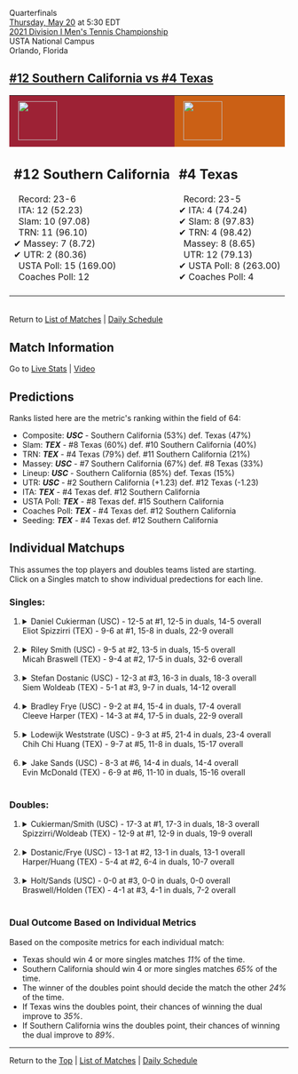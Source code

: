 Quarterfinals[](#top)<a name="top"></a>  
[Thursday, May 20](../../schedule/05-20.md) at 5:30 EDT  
[2021 Division I Men's Tennis Championship](../index.md)  
USTA National Campus  
Orlando, Florida  
## [#12 Southern California vs #4 Texas](https://www.ncaa.com/game/5833427)  

<table><tr style="background-color: #d9d9d9 !important"><td style="background-color: #9D2235 !important"><img src="https://www.ncaa.com/sites/default/files/images/logos/schools/s/southern-california.70.png" width="70" height="70" style="padding: 8px;" /></td><td style="background-color: #CB6015 !important"><img src="https://www.ncaa.com/sites/default/files/images/logos/schools/t/texas.70.png" width="70" height="70" style="padding: 8px;" /></td></tr><tr>
<td>  

<h2>#12 Southern California</h2>  
&nbsp; Record: 23-6<br>  
&nbsp; ITA: 12 (52.23)<br>  
&nbsp; Slam: 10 (97.08)<br>  
&nbsp; TRN: 11 (96.10)<br>  
&#10004; Massey: 7 (8.72)<br>  
&#10004; UTR: 2 (80.36)<br>  
&nbsp; USTA Poll: 15 (169.00)<br>  
&nbsp; Coaches Poll: 12<br>  
<br>  

</td>
<td>  

<h2>#4 Texas</h2>  
&nbsp; Record: 23-5<br>  
&#10004; ITA: 4 (74.24)<br>  
&#10004; Slam: 8 (97.83)<br>  
&#10004; TRN: 4 (98.42)<br>  
&nbsp; Massey: 8 (8.65)<br>  
&nbsp; UTR: 12 (79.13)<br>  
&#10004; USTA Poll: 8 (263.00)<br>  
&#10004; Coaches Poll: 4<br>  
<br>  

</td>
</tr></table>  


<br>Return to [List of Matches](../index.md) &#124; [Daily Schedule](../../schedule/05-20.md)

## Match Information  
Go to [Live Stats](http://scores.tennisticker.de/usa/ustanc/conf/lp.html?lid=83) | [Video](https://tennischannel.com/?utm_source=tennis-dot-com&utm_medium=navigation)  

## Predictions  

Ranks listed here are the metric's ranking within the field of 64:  
- Composite: ***USC*** - Southern California (53%) def. Texas (47%)  
- Slam: ***TEX*** - #8 Texas (60%) def. #10 Southern California (40%)  
- TRN: ***TEX*** - #4 Texas (79%) def. #11 Southern California (21%)  
- Massey: ***USC*** - #7 Southern California (67%) def. #8 Texas (33%)  
- Lineup: ***USC*** - Southern California (85%) def. Texas (15%)  
- UTR: ***USC*** - #2 Southern California (+1.23) def. #12 Texas (-1.23)  
- ITA: ***TEX*** - #4 Texas def. #12 Southern California  
- USTA Poll: ***TEX*** - #8 Texas def. #15 Southern California  
- Coaches Poll: ***TEX*** - #4 Texas def. #12 Southern California  
- Seeding: ***TEX*** - #4 Texas def. #12 Southern California  

## Individual Matchups  
This assumes the top players and doubles teams listed are starting.  
Click on a Singles match to show individual predections for each line.  

### Singles:  

<ol>
<li><details>
<summary markdown="span">Daniel Cukierman (USC) - 12-5 at #1, 12-5 in duals, 14-5 overall<br>Eliot Spizzirri (TEX) - 9-6 at #1, 15-8 in duals, 22-9 overall</summary>
<h4>Predictions</h4><ul>
<li>Composite: <b><i>USC</i></b> - Cukierman (77%) def. Spizzirri (23%)</li>  
<li>Slam: <b><i>USC</i></b> - Cukierman (75%) def. Spizzirri (25%)</li>  
<li>TRN: <b><i>USC</i></b> - Cukierman (72%) def. Spizzirri (28%)</li>  
<li>Massey: <b><i>USC</i></b> - Cukierman (71%) def. Spizzirri (29%)</li>  
<li>UTR: <b><i>USC</i></b> - Cukierman (90%) def. Spizzirri (10%)</li>  
<li>ITA: <b><i>TEX</i></b> - Spizzirri (28.17) def. Cukierman (16.39)</li>  
</ul>
</details>&nbsp;</li>
<li><details>
<summary markdown="span">Riley Smith (USC) - 9-5 at #2, 13-5 in duals, 15-5 overall<br>Micah Braswell (TEX) - 9-4 at #2, 17-5 in duals, 32-6 overall</summary>
<h4>Predictions</h4><ul>
<li>Composite: <b><i>TEX</i></b> - Braswell (52%) def. Smith (48%)</li>  
<li>Slam: <b><i>USC</i></b> - Smith (52%) def. Braswell (48%)</li>  
<li>TRN: <b><i>TEX</i></b> - Braswell (57%) def. Smith (43%)</li>  
<li>Massey: <b><i>TEX</i></b> - Braswell (51%) def. Smith (49%)</li>  
<li>UTR: <b><i>TEX</i></b> - Braswell (55%) def. Smith (45%)</li>  
<li>ITA: <b><i>TEX</i></b> - Braswell (20.88) def. Smith (15.48)</li>  
</ul>
</details>&nbsp;</li>
<li><details>
<summary markdown="span">Stefan Dostanic (USC) - 12-3 at #3, 16-3 in duals, 18-3 overall<br>Siem Woldeab (TEX) - 5-1 at #3, 9-7 in duals, 14-12 overall</summary>
<h4>Predictions</h4><ul>
<li>Composite: <b><i>USC</i></b> - Dostanic (69%) def. Woldeab (31%)</li>  
<li>Slam: <b><i>USC</i></b> - Dostanic (58%) def. Woldeab (42%)</li>  
<li>TRN: <b><i>USC</i></b> - Dostanic (75%) def. Woldeab (25%)</li>  
<li>Massey: <b><i>USC</i></b> - Dostanic (66%) def. Woldeab (34%)</li>  
<li>UTR: <b><i>USC</i></b> - Dostanic (75%) def. Woldeab (25%)</li>  
<li>ITA: <b><i>TEX</i></b> - Woldeab (9.31) def. Dostanic (5.43)</li>  
</ul>
</details>&nbsp;</li>
<li><details>
<summary markdown="span">Bradley Frye (USC) - 9-2 at #4, 15-4 in duals, 17-4 overall<br>Cleeve Harper (TEX) - 14-3 at #4, 17-5 in duals, 22-9 overall</summary>
<h4>Predictions</h4><ul>
<li>Composite: <b><i>USC</i></b> - Frye (52%) def. Harper (48%)</li>  
<li>Slam: <b><i>TEX</i></b> - Harper (50%) def. Frye (50%)</li>  
<li>TRN: <b><i>TEX</i></b> - Harper (53%) def. Frye (47%)</li>  
<li>Massey: <b><i>USC</i></b> - Frye (54%) def. Harper (46%)</li>  
<li>UTR: <b><i>USC</i></b> - Frye (60%) def. Harper (40%)</li>  
<li>ITA: <b><i>TEX</i></b> - Harper (5.83) def. Frye (2.44)</li>  
</ul>
</details>&nbsp;</li>
<li><details>
<summary markdown="span">Lodewijk Weststrate (USC) - 9-3 at #5, 21-4 in duals, 23-4 overall<br>Chih Chi Huang (TEX) - 9-7 at #5, 11-8 in duals, 15-17 overall</summary>
<h4>Predictions</h4><ul>
<li>Composite: <b><i>USC</i></b> - Weststrate (76%) def. Huang (24%)</li>  
<li>Slam: <b><i>USC</i></b> - Weststrate (74%) def. Huang (26%)</li>  
<li>TRN: <b><i>USC</i></b> - Weststrate (78%) def. Huang (22%)</li>  
<li>Massey: <b><i>USC</i></b> - Weststrate (72%) def. Huang (28%)</li>  
<li>UTR: <b><i>USC</i></b> - Weststrate (82%) def. Huang (18%)</li>  
<li>ITA: <b><i>TEX</i></b> - # Huang def. Weststrate (2.93)</li>  
</ul>
</details>&nbsp;</li>
<li><details>
<summary markdown="span">Jake Sands (USC) - 8-3 at #6, 14-4 in duals, 14-4 overall<br>Evin McDonald (TEX) - 6-9 at #6, 11-10 in duals, 15-16 overall</summary>
<h4>Predictions</h4><ul>
<li>Composite: <b><i>USC</i></b> - Sands (65%) def. McDonald (35%)</li>  
<li>Slam: <b><i>USC</i></b> - Sands (56%) def. McDonald (44%)</li>  
<li>TRN: <b><i>USC</i></b> - Sands (57%) def. McDonald (43%)</li>  
<li>Massey: <b><i>USC</i></b> - Sands (78%) def. McDonald (22%)</li>  
<li>UTR: <b><i>USC</i></b> - Sands (70%) def. McDonald (30%)</li>  
<li>ITA: <b><i>TEX</i></b> - # McDonald def. Sands (2.42)</li>  
</ul>
</details>&nbsp;</li>
</ol>

### Doubles:  

<ol>
<li><details>
<summary markdown="span">Cukierman/Smith (USC) - 17-3 at #1, 17-3 in duals, 18-3 overall<br>Spizzirri/Woldeab (TEX) - 12-9 at #1, 12-9 in duals, 19-9 overall</summary>
<br>Sorry, we don't have any metrics for this match
</details>&nbsp;</li>
<li><details>
<summary markdown="span">Dostanic/Frye (USC) - 13-1 at #2, 13-1 in duals, 13-1 overall<br>Harper/Huang (TEX) - 5-4 at #2, 6-4 in duals, 10-7 overall</summary>
<br>Sorry, we don't have any metrics for this match
</details>&nbsp;</li>
<li><details>
<summary markdown="span">Holt/Sands (USC) - 0-0 at #3, 0-0 in duals, 0-0 overall<br>Braswell/Holden (TEX) - 4-1 at #3, 4-1 in duals, 7-2 overall</summary>
<br>Sorry, we don't have any metrics for this match
</details>&nbsp;</li>
</ol>

### Dual Outcome Based on Individual Metrics  
  
Based on the composite metrics for each individual match:  
- Texas should win 4 or more singles matches *11%* of the time.  
- Southern California should win 4 or more singles matches *65%* of the time.  
- The winner of the doubles point should decide the match the other *24%* of the time.  
- If Texas wins the doubles point, their chances of winning the dual improve to *35%*.  
- If Southern California wins the doubles point, their chances of winning the dual improve to *89%*.  
  
------

Return to the [Top](#top) &#124; [List of Matches](../index.md) &#124; [Daily Schedule](../../schedule/05-20.md)  
